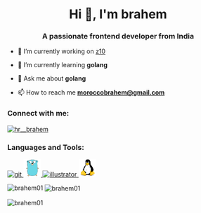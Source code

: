 <h1 align="center">Hi 👋, I'm brahem</h1>
<h3 align="center">A passionate frontend developer from India</h3>

- 🔭 I’m currently working on [z10](https://github.com/brahem01/piscine-go)

- 🌱 I’m currently learning **golang**

- 💬 Ask me about **golang**

- 📫 How to reach me **moroccobrahem@gmail.com**

<h3 align="left">Connect with me:</h3>
<p align="left">
<a href="https://instagram.com/hr__brahem" target="blank"><img align="center" src="https://raw.githubusercontent.com/rahuldkjain/github-profile-readme-generator/master/src/images/icons/Social/instagram.svg" alt="hr__brahem" height="30" width="40" /></a>
</p>

<h3 align="left">Languages and Tools:</h3>
<p align="left"> <a href="https://git-scm.com/" target="_blank" rel="noreferrer"> <img src="https://www.vectorlogo.zone/logos/git-scm/git-scm-icon.svg" alt="git" width="40" height="40"/> </a> <a href="https://golang.org" target="_blank" rel="noreferrer"> <img src="https://raw.githubusercontent.com/devicons/devicon/master/icons/go/go-original.svg" alt="go" width="40" height="40"/> </a> <a href="https://www.adobe.com/in/products/illustrator.html" target="_blank" rel="noreferrer"> <img src="https://www.vectorlogo.zone/logos/adobe_illustrator/adobe_illustrator-icon.svg" alt="illustrator" width="40" height="40"/> </a> <a href="https://www.linux.org/" target="_blank" rel="noreferrer"> <img src="https://raw.githubusercontent.com/devicons/devicon/master/icons/linux/linux-original.svg" alt="linux" width="40" height="40"/> </a> </p>

<p><img align="left" src="https://github-readme-stats.vercel.app/api/top-langs?username=brahem01&show_icons=true&locale=en&layout=compact" alt="brahem01" /></p>

<p>&nbsp;<img align="center" src="https://github-readme-stats.vercel.app/api?username=brahem01&show_icons=true&locale=en" alt="brahem01" /></p>

<p><img align="center" src="https://github-readme-streak-stats.herokuapp.com/?user=brahem01&" alt="brahem01" /></p>

